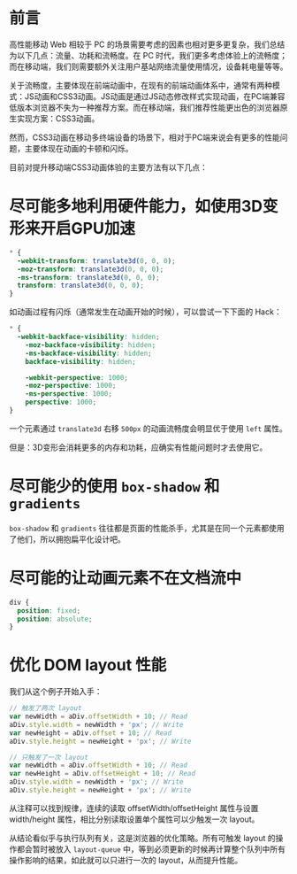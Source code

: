 # 前言

高性能移动 Web 相较于 PC 的场景需要考虑的因素也相对更多更复杂，我们总结为以下几点：流量、功耗和流畅度。在 PC 时代，我们更多考虑体验上的流畅度；而在移动端，我们则需要额外关注用户基站网络流量使用情况，设备耗电量等等。

关于流畅度，主要体现在前端动画中，在现有的前端动画体系中，通常有两种模式：JS动画和CSS3动画。JS动画是通过JS动态修改样式实现动画，在PC端兼容低版本浏览器不失为一种推荐方案。而在移动端，我们推荐性能更出色的浏览器原生实现方案：CSS3动画。

然而，CSS3动画在移动多终端设备的场景下，相对于PC端来说会有更多的性能问题，主要体现在动画的卡顿和闪烁。

目前对提升移动端CSS3动画体验的主要方法有以下几点：



# 尽可能多地利用硬件能力，如使用3D变形来开启GPU加速

```css
* {
  -webkit-transform: translate3d(0, 0, 0);
  -moz-transform: translate3d(0, 0, 0);
  -ms-transform: translate3d(0, 0, 0);
  transform: translate3d(0, 0, 0);
}
```

如动画过程有闪烁（通常发生在动画开始的时候），可以尝试一下下面的 Hack：

```css
* {
  -webkit-backface-visibility: hidden;
	-moz-backface-visibility: hidden;
	-ms-backface-visibility: hidden;
	backface-visibility: hidden;

	-webkit-perspective: 1000;
	-moz-perspective: 1000;
	-ms-perspective: 1000;
	perspective: 1000;
}
```

一个元素通过 `translate3d` 右移 `500px` 的动画流畅度会明显优于使用 `left` 属性。

但是：3D变形会消耗更多的内存和功耗，应确实有性能问题时才去使用它。



# 尽可能少的使用 `box-shadow` 和 `gradients`

`box-shadow` 和 `gradients` 往往都是页面的性能杀手，尤其是在同一个元素都使用了他们，所以拥抱扁平化设计吧。



# 尽可能的让动画元素不在文档流中

```css
div {
  position: fixed;
  position: absolute;
}
```



# 优化 DOM layout 性能

我们从这个例子开始入手：

```js
// 触发了两次 layout
var newWidth = aDiv.offsetWidth + 10; // Read
aDiv.style.width = newWidth + 'px'; // Write
var newHeight = aDiv.offset + 10; // Read
aDiv.style.height = newHeight + 'px'; // Write

// 只触发了一次 layout
var newWidth = aDiv.offsetWidth + 10; // Read
var newHeight = aDiv.offsetHeight + 10; // Read
aDiv.style.width = newWidth + 'px'; // Write
aDiv.style.height = newHeight + 'px'; // Write
```

从注释可以找到规律，连续的读取 offsetWidth/offsetHeight 属性与设置 width/height 属性，相比分别读取设置单个属性可以少触发一次 layout。

从结论看似乎与执行队列有关，这是浏览器的优化策略。所有可触发 layout 的操作都会暂时被放入 `layout-queue` 中，等到必须更新的时候再计算整个队列中所有操作影响的结果，如此就可以只进行一次的 layout，从而提升性能。

